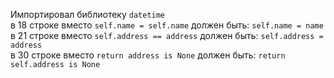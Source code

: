 Импортировал библиотеку `datetime`  
в 18 строке вместо `self.name = self.name` должен быть: `self.name = name`  
в 21 строке вместо `self.address == address` должен быть: `self.address = address`  
в 30 строке вместо `return address is None` должен быть: `return self.address is None`  
   